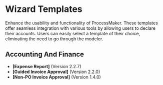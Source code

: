 # Wizard Templates
Enhance the usability and functionality of ProcessMaker. These templates offer seamless integration with various tools by allowing users to declare their accounts. Users can easily select a template of their choice, eliminating the need to go through the modeler.
## Accounting And Finance
- **[Expense Report]** (Version 2.2.7)
- **[Guided Invoice Approval]** (Version 2.2.0)
- **[Non-PO Invoice Approval]** (Version 1.4.0)
